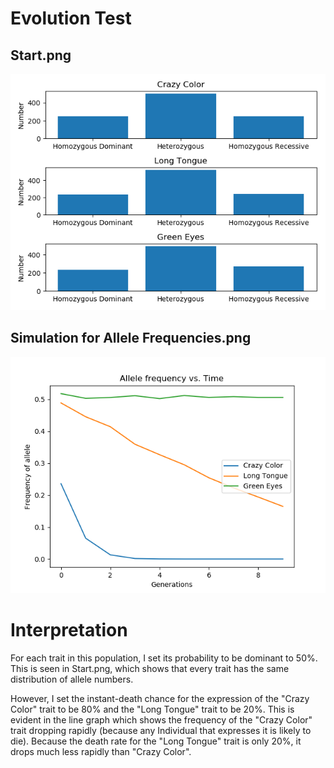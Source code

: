 # Evolution Test

## Start.png

![Initial](Start.png)

## Simulation for Allele Frequencies.png

![Progress](Simulation%20for%20Allele%20Frequencies.png)

# Interpretation

For each trait in this population, I set its probability to be dominant to 50%. This is seen in Start.png, which shows that every trait has the same distribution of allele numbers.

However, I set the instant-death chance for the expression of the "Crazy Color" trait to be 80% and the "Long Tongue" trait to be 20%. This is evident in the line graph which shows the frequency of the "Crazy Color" trait dropping rapidly (because any Individual that expresses it is likely to die). Because the death rate for the "Long Tongue" trait is only 20%, it drops much less rapidly than "Crazy Color".
